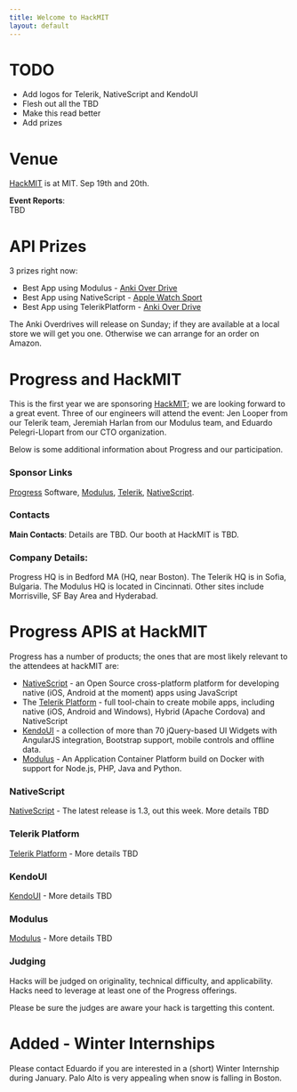 ```yaml
---
title: Welcome to HackMIT
layout: default
---
```

 
# TODO
* Add logos for Telerik, NativeScript and KendoUI
* Flesh out all the TBD
* Make this read better
* Add prizes

# Venue
  [HackMIT][] is at MIT.  Sep 19th and 20th.
  
**Event Reports**:  
  TBD
 
# API Prizes
3 prizes right now:

* Best App using Modulus - [Anki Over Drive](https://anki.com/en-us)
* Best App using NativeScript - [Apple Watch Sport](http://www.apple.com/watch/)
* Best App using TelerikPlatform - [Anki Over Drive](https://anki.com/en-us)

The Anki Overdrives will release on Sunday; if they are available at a local store we will get you one.  Otherwise we can arrange for an order on Amazon.


# Progress and HackMIT

This is the first year we are sponsoring [HackMIT](http://hackmit.org); we are looking forward to a great event.
Three of our engineers will attend the event:
Jen Looper from our Telerik team, Jeremiah Harlan from our Modulus team,
and Eduardo Pelegri-Llopart from our CTO organization.

Below is some additional information about Progress and our participation.


### Sponsor Links
   [Progress](http://progress.com) Software, [Modulus](http://modulus.io), [Telerik](http://telerik.com), [NativeScript](http://nativescript.org).

### Contacts
**Main Contacts**: Details are TBD.  Our booth at HackMIT is TBD.

### Company Details:
   Progress HQ is in Bedford MA (HQ, near Boston).  The Telerik HQ is in Sofia, Bulgaria.  The Modulus HQ is located in Cincinnati.  Other sites include Morrisville, SF Bay Area and Hyderabad.

# Progress APIS at HackMIT

Progress has a number of products; the ones that are most likely relevant to the attendees at hackMIT are:

* [NativeScript](http://nativescript.org) - an Open Source cross-platform platform for developing native (iOS, Android at the moment) apps using JavaScript
* The [Telerik Platform](http://www.telerik.com/platform#overview) - full tool-chain to create mobile apps, including native (iOS, Android and Windows), Hybrid (Apache Cordova) and NativeScript
* [KendoUI](http://www.telerik.com/kendo-ui) - a collection of more than 70 jQuery-based UI Widgets with AngularJS integration, Bootstrap support, mobile controls and offline data. 
* [Modulus](http://modulus.io) - An Application Container Platform build on Docker with support for Node.js, PHP, Java and Python.

### NativeScript
[NativeScript](http://nativescript.org) - The latest release is 1.3, out this week.  More details TBD

### Telerik Platform
[Telerik Platform](http://www.telerik.com/platform#overview) - More details TBD

### KendoUI
[KendoUI](http://www.telerik.com/kendo-ui) - More details TBD

### Modulus
[Modulus](http://modulus.io) - More details TBD


### Judging
Hacks will be judged on originality, technical difficulty, and applicability.  Hacks need to leverage at least one of the Progress offerings.

Please be sure the judges are aware your hack is targetting this content.

# Added - Winter Internships

Please contact Eduardo if you are interested in a (short) Winter Internship during January.  Palo Alto is very appealing when snow is falling in Boston.
   
[HackMIT]: http://hackmit.org
